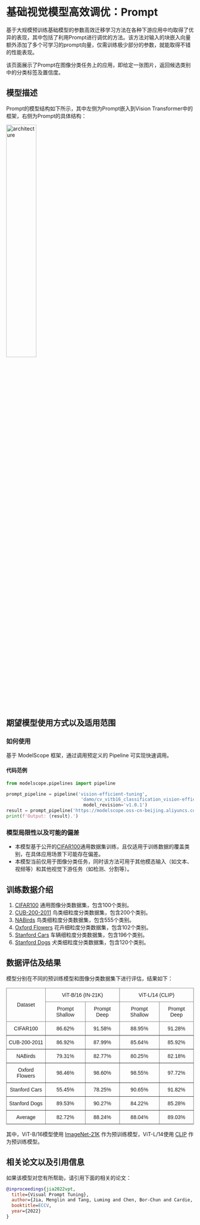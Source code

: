 

# 基础视觉模型高效调优：Prompt

基于大规模预训练基础模型的参数高效迁移学习方法在各种下游应用中均取得了优异的表现，其中包括了利用Prompt进行调优的方法。该方法对输入的块嵌入向量额外添加了多个可学习的prompt向量，仅需训练极少部分的参数，就能取得不错的性能表现。

该页面展示了Prompt在图像分类任务上的应用，即给定一张图片，返回候选类别中的分类标签及置信度。


## 模型描述
Prompt的模型结构如下所示，其中左侧为Prompt嵌入到Vision Transformer中的框架，右侧为Prompt的具体结构：

<img src="./description/prompt_architecture.png" alt="architecture" width="40%" height="40%">

## 期望模型使用方式以及适用范围

### 如何使用

基于 ModelScope 框架，通过调用预定义的 Pipeline 可实现快速调用。


#### 代码范例

```python
from modelscope.pipelines import pipeline

prompt_pipeline = pipeline('vision-efficient-tuning',
                            'damo/cv_vitb16_classification_vision-efficient-tuning-prompt',
                             model_revision='v1.0.1')
result = prompt_pipeline('https://modelscope.oss-cn-beijing.aliyuncs.com/test/images/vision_efficient_tuning_test_1.png')
print(f'Output: {result}.')            
```


### 模型局限性以及可能的偏差

- 本模型基于公开的[CIFAR100](https://www.cs.toronto.edu/~kriz/cifar.html)通用数据集训练，且仅适用于训练数据的覆盖类别，在具体应用场景下可能存在偏差。
- 本模型当前仅用于图像分类任务，同时该方法可用于其他模态输入（如文本、视频等）和其他视觉下游任务（如检测、分割等）。

## 训练数据介绍

1. [CIFAR100](https://www.cs.toronto.edu/~kriz/cifar.html) 通用图像分类数据集，包含100个类别。
2. [CUB-200-2011](https://www.vision.caltech.edu/datasets/cub_200_2011) 鸟类细粒度分类数据集，包含200个类别。
3. [NABirds](https://dl.allaboutbirds.org/nabirds) 鸟类细粒度分类数据集，包含555个类别。
4. [Oxford Flowers](https://www.robots.ox.ac.uk/~vgg/data/flowers/102/) 花卉细粒度分类数据集，包含102个类别。
5. [Stanford Cars](https://ai.stanford.edu/~jkrause/cars/car_dataset.html) 车辆细粒度分类数据集，包含196个类别。
6. [Stanford Dogs](http://vision.stanford.edu/aditya86/ImageNetDogs/) 犬类细粒度分类数据集，包含120个类别。


## 数据评估及结果

模型分别在不同的预训练模型和图像分类数据集下进行评估，结果如下：

<style type="text/css">
.tg  {border-collapse:collapse;border-spacing:0;}
.tg td{border-color:black;border-style:solid;border-width:1px;font-family:Arial, sans-serif;font-size:14px;
  overflow:hidden;padding:10px 5px;word-break:normal;}
.tg th{border-color:black;border-style:solid;border-width:1px;font-family:Arial, sans-serif;font-size:14px;
  font-weight:normal;overflow:hidden;padding:10px 5px;word-break:normal;}
.tg .tg-9wq8{border-color:inherit;text-align:center;vertical-align:middle}
</style>
<table class="tg">
<thead>
  <tr>
    <th class="tg-9wq8" rowspan="2">Dataset</th>
    <th class="tg-9wq8" colspan="2">ViT-B/16 (IN-21K)</th>
    <th class="tg-9wq8" colspan="2">ViT-L/14 (CLIP)</th>
  </tr>
  <tr>
    <th class="tg-9wq8">Prompt Shallow</th>
    <th class="tg-9wq8">Prompt Deep</th>
    <th class="tg-9wq8">Prompt Shallow</th>
    <th class="tg-9wq8">Prompt Deep</th>
  </tr>
</thead>
<tbody>
  <tr>
    <td class="tg-9wq8">CIFAR100</td>
    <td class="tg-9wq8">86.62%</td>
    <td class="tg-9wq8">91.58%</td>
    <td class="tg-9wq8">88.95%</td>
    <td class="tg-9wq8">91.28%</td>
  </tr>
  <tr>
    <td class="tg-9wq8">CUB-200-2011</td>
    <td class="tg-9wq8">86.92%</td>
    <td class="tg-9wq8">87.99%</td>
    <td class="tg-9wq8">85.64%</td>
    <td class="tg-9wq8">85.92%</td>
  </tr>
  <tr>
    <td class="tg-9wq8">NABirds </td>
    <td class="tg-9wq8">79.31%</td>
    <td class="tg-9wq8">82.77%</td>
    <td class="tg-9wq8">80.25%</td>
    <td class="tg-9wq8">82.18%</td>
  </tr>
  <tr>
    <td class="tg-9wq8">Oxford Flowers </td>
    <td class="tg-9wq8">98.46%</td>
    <td class="tg-9wq8">98.60%</td>
    <td class="tg-9wq8">98.55%</td>
    <td class="tg-9wq8">97.72%</td>
  </tr>
  <tr>
    <td class="tg-9wq8">Stanford Cars </td>
    <td class="tg-9wq8">55.45%</td>
    <td class="tg-9wq8">78.25%</td>
    <td class="tg-9wq8">90.65%</td>
    <td class="tg-9wq8">91.82%</td>
  </tr>
  <tr>
    <td class="tg-9wq8">Stanford Dogs </td>
    <td class="tg-9wq8">89.53%</td>
    <td class="tg-9wq8">90.27%</td>
    <td class="tg-9wq8">84.22%</td>
    <td class="tg-9wq8">85.28%</td>
  </tr>
  <tr>
    <td class="tg-9wq8">Average</td>
    <td class="tg-9wq8">82.72%</td>
    <td class="tg-9wq8">88.24%</td>
    <td class="tg-9wq8">88.04%</td>
    <td class="tg-9wq8">89.03%</td>
  </tr>
</tbody>
</table>

其中，ViT-B/16模型使用 [ImageNet-21K](https://storage.googleapis.com/vit_models/imagenet21k/ViT-B_16.npz) 作为预训练模型，ViT-L/14使用 [CLIP](https://github.com/openai/CLIP) 作为预训练模型。


## 相关论文以及引用信息


如果该模型对您有所帮助，请引用下面的相关的论文：

```BibTeX
@inproceedings{jia2022vpt,
  title={Visual Prompt Tuning},
  author={Jia, Menglin and Tang, Luming and Chen, Bor-Chun and Cardie, Claire and Belongie, Serge and Hariharan, Bharath and Lim, Ser-Nam},
  booktitle=ECCV,
  year={2022}
}
```